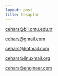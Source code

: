 ```yaml
---
layout: post
title: hesaplar
---
```


<p><a href="mailto:cehars@bil.omu.edu.tr">cehars@bil.omu.edu.tr</a></p>
<p><a href="mailto:cehars@gmail.com">cehars@gmail.com</a></p>
<p><a href="mailto:cehars@hotmail.com">cehars@hotmail.com</a></p>
<p><a href="mailto:cehars@linuxmail.org">cehars@linuxmail.org</a></p> 
<p><a href="mailto:cehars@engineer.com">cehars@engineer.com</a></p>

